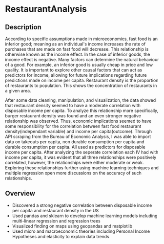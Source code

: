 # RestaurantAnalysis

## Description
According to specific assumptions made in microeconomics, fast food is an inferior good; meaning as an individual's income increases the rate of purchases that are made on fast food will decrease. This relationship is otherwise known as the income effect. In the case of inferior goods, the income effect is negative. Many factors can determine the natural behaviour of a good. For example, an inferior good is usually cheap in price and low quality. It is important to explore other causal factors that can act as predictors for income, allowing for future implications regarding future predictions made on income per capita. Restaurant density is the proportion of restaurants to population. This shows the concentration of restaurants in a given area.

After some data cleaning, manipulation, and visualization, the data showed that restaurant density seemed to have a moderate correlation with disposable income per capita. To analyze this relationship more specifically, burger restaurant density was found and an even stronger negative relationship was observed.  Thus, economic implications seemed to have some responsibility for the correlation between fast food restaurant density(independant variable) and income per capita(outcome). Through API scraping from the Bureau of Economic Analysis, I was able to import data on takeouts per capita, non durable consumption per capita and durable consumption per capita. All used as predictors for disposable income per capita. After analyzing the seperate correlation each IV had with income per capita, it was evident that all three relationships were positively correlated, however, the relationships were either moderate or weak. Exploring these relationships further using machine learning techniques and multiple regression open more discussions on the accuracy of such relationships.

## Overview
- Discovered a strong negative correlation between disposable income per capita and restaurant density in the US
- Used pandas and sklearn to develop machine learning models including multi-linear regression and regression trees
- Visualized finding on maps using geopandas and matplotlib
- Used micro and macroeconomic theories including Personal Income Hypotheses and elasticity to explain data trends

